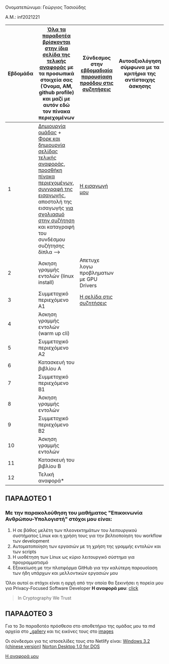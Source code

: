 Ονοματεπώνυμο: Γεώργιος Τασιούδης

Α.Μ.: inf2021221

| Εβδομάδα | [Όλα τα παραδοτέα βρίσκονται στην ίδια σελίδα της τελικής αναφοράς](https://courses-ionio.github.io/help/deliverables/) με τα προσωπικά στοιχεία σας (Όνομα, ΑΜ, github profile) και μαζί με αυτόν εδώ τον πίνακα περιεχομένων | Σύνδεσμος στην [εβδομαδιαία παρουσίαση προόδου στις συζητήσεις](https://github.com/courses-ionio/help/discussions/categories/show-and-tell) | Αυτοαξιολόγηση σύμφωνα με τα κριτήρια της αντίστοιχης άσκησης |
| --- | --- | --- | --- |
| 1 |  [Δημιουργία ομάδας](https://github.com/courses-ionio/hci/discussions/1794) + [Φορκ και δημιουργία σελίδας τελικής αναφοράς](https://courses-ionio.github.io/help/guide/), [προσθήκη πίνακα περιεχομένων](https://raw.githubusercontent.com/courses-ionio/hci/master/README.md), [συγγραφή της εισαγωγής](https://courses-ionio.github.io/help/intro/), αποστολή της εισαγωγής [για σχολιασμό στην συζήτηση](https://github.com/courses-ionio/help/discussions/categories/show-and-tell) και καταγραφή του συνδέσμου συζήτησης δίπλα --> |  [Η εισαγωγή μου](https://github.com/courses-ionio/help/discussions/890) | |
| 2 | Άσκηση γραμμής εντολών (linux install) | Απετυχε λογω προβληματων με GPU Drivers | |
| 3 | Συμμετοχικό περιεχόμενο A1 | [Η σελίδα στις συζητήσεις](https://github.com/courses-ionio/help/discussions/1199) | |
| 4 | Άσκηση γραμμής εντολών (warm up cli) | | |
| 5 | Συμμετοχικό περιεχόμενο A2 | | |
| 6 | Κατασκευή του βιβλίου Α | | |
| 7 | Συμμετοχικό περιεχόμενο B1 | | |
| 8 | Άσκηση γραμμής εντολών | | |
| 9 | Συμμετοχικό περιεχόμενο B2 | | |
| 10 | Άσκηση γραμμής εντολών | | |
| 11 | Κατασκευή του βιβλίου Β | | |
| 12 | Τελική αναφορά* | | |


## ΠΑΡΑΔΟΤΕΟ 1
### Με την παρακολούθηση του μαθήματος "Επικοινωνία Ανθρώπου-Υπολογιστή" στόχοι μου είναι:

1. Η σε βάθος μελέτη των πλεονεκτημάτων του λειτουργικού συστήματος Linux και η χρήση τους για την βελτιοποίηση του workflow των development
2. Αυτοματοποίηση των εργασιών με τη χρήση της γραμμής εντολών και των scripts
3. Η υιοθέτηση των Linux ως κύριο λειτουργικό σύστημα για προγραμματισμό
4. Εξοικείωση με την πλατφόρμα GitHub για την καλύτερη παρουσίαση των ήδη υπάρχων και μελλοντικών εργασιών μου

Όλοι αυτοί οι στόχοι είναι η αρχή από την οποία θα ξεκινήσει η πορεία μου για Privacy-Focused Software Developer
**Η αναφορά μου**: [click](https://github.com/maxiikk/hci/blob/2021221/projects/2021221/README.md)

> In Cryptography We Trust


## ΠΑΡΑΔΟΤΕΟ 3
Για το 3ο παραδοτέο πρόσθεσα στο αποθετήριο της ομάδας μου τα md αρχεία στο [_gallery](https://github.com/ContattoContare/_gallery/pull/4) και τις εικόνες τους στο [images](https://github.com/ContattoContare/images/pull/4)

Οι σύνδεσμοι για τις ιστοσελίδες τους στο Netlify είναι:
[Windows 3.2 (chinese version)](https://flourishing-marshmallow-672181.netlify.app/gallery/win3.2/)
[Norton Desktop 1.0 for DOS](https://flourishing-marshmallow-672181.netlify.app/gallery/norton-desktop-1.0-for-dos/)

[Η αναφορά μου](https://github.com/maxiikk/hci/blob/2021221/projects/2021221/README.md)


